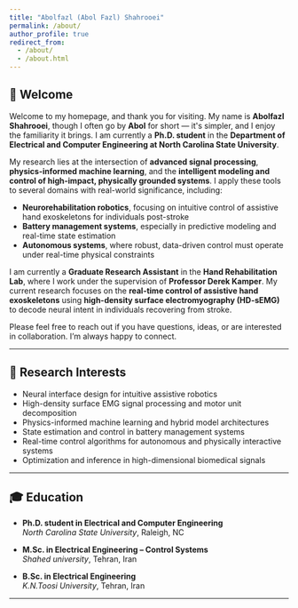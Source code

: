 ```yaml
---
title: "Abolfazl (Abol Fazl) Shahrooei"
permalink: /about/
author_profile: true
redirect_from: 
  - /about/
  - /about.html
---
```



## 👋 Welcome

Welcome to my homepage, and thank you for visiting. My name is **Abolfazl Shahrooei**, though I often go by **Abol** for short — it's simpler, and I enjoy the familiarity it brings. I am currently a **Ph.D. student** in the **Department of Electrical and Computer Engineering at North Carolina State University**.

My research lies at the intersection of **advanced signal processing**, **physics-informed machine learning**, and the **intelligent modeling and control of high-impact, physically grounded systems**. I apply these tools to several domains with real-world significance, including:

- **Neurorehabilitation robotics**, focusing on intuitive control of assistive hand exoskeletons for individuals post-stroke  
- **Battery management systems**, especially in predictive modeling and real-time state estimation  
- **Autonomous systems**, where robust, data-driven control must operate under real-time physical constraints

I am currently a **Graduate Research Assistant** in the **Hand Rehabilitation Lab**, where I work under the supervision of **Professor Derek Kamper**. My current research focuses on the **real-time control of assistive hand exoskeletons** using **high-density surface electromyography (HD-sEMG)** to decode neural intent in individuals recovering from stroke.

Please feel free to reach out if you have questions, ideas, or are interested in collaboration. I’m always happy to connect.

---

## 🔬 Research Interests

- Neural interface design for intuitive assistive robotics  
- High-density surface EMG signal processing and motor unit decomposition  
- Physics-informed machine learning and hybrid model architectures  
- State estimation and control in battery management systems  
- Real-time control algorithms for autonomous and physically interactive systems  
- Optimization and inference in high-dimensional biomedical signals

---

## 🎓 Education

- **Ph.D. student in Electrical and Computer Engineering**  
  *North Carolina State University*, Raleigh, NC  

- **M.Sc. in Electrical Engineering – Control Systems**  
  *Shahed university*, Tehran, Iran   

- **B.Sc. in Electrical Engineering**  
  *K.N.Toosi University*, Tehran, Iran   


---












